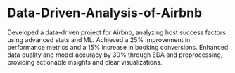 # Data-Driven-Analysis-of-Airbnb
Developed a data-driven project for Airbnb, analyzing host success factors using advanced stats and ML. Achieved a 25% improvement in performance metrics and a 15% increase in booking conversions. Enhanced data quality and model accuracy by 30% through EDA and preprocessing, providing actionable insights and clear visualizations.
